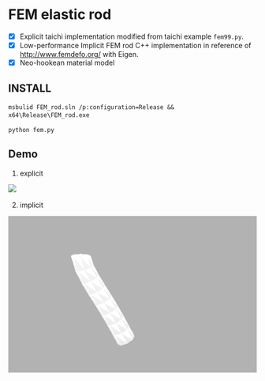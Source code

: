 # FEM elastic rod 

- [x] Explicit taichi implementation modified from taichi example `fem99.py`.
- [x] Low-performance Implicit FEM rod C++ implementation in reference of http://www.femdefo.org/ with Eigen.
- [x] Neo-hookean material model

## INSTALL

```
msbulid FEM_rod.sln /p:configuration=Release && x64\Release\FEM_rod.exe
```

```
python fem.py
```

## Demo
1. explicit

![](assets/explicit_8_8_x2.gif)

2. implicit
   
![](assets/implicit_8_8.gif)